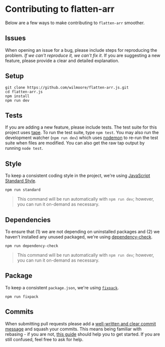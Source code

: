 # Contributing to flatten-arr

Below are a few ways to make contributing to `flatten-arr` smoother.

## Issues

When opening an issue for a bug, please include steps for reproducing the problem. _If we can't reproduce it, we can't fix it_. If you are suggesting a new feature, please provide a clear and detailed explanation.

## Setup

    git clone https://github.com/wilmoore/flatten-arr.js.git
    cd flatten-arr.js
    npm install
    npm run dev

## Tests

If you are adding a new feature, please include tests. The test suite for this project uses [tape](https://github.com/substack/tape). To run the test suite, type `npm test`. You may also run the development watcher (`npm run dev`) which uses [nodemon](http://nodemon.io) to re-run the test suite when files are modified. You can also get the raw tap output by running `node test`.

## Style

To keep a consistent coding style in the project, we're using [JavaScript Standard Style](https://github.com/feross/standard).

```shell
npm run standard
```
> This command will be run automatically with `npm run dev`; however, you can run it on-demand as necessary.

## Dependencies

To ensure that (1) we are not depending on uninstalled packages and (2) we haven't installed any unused packaged, we're using [dependency-check](https://www.npmjs.com/package/dependency-check).

```shell
npm run dependency-check
```
> This command will be run automatically with `npm run dev`; however, you can run it on-demand as necessary.

## Package

To keep a consistent `package.json`, we're using [`fixpack`](https://www.npmjs.com/package/fixpack).

```shell
npm run fixpack
```

## Commits

When submitting pull requests please add a [well-written and clear commit message](http://tbaggery.com/2008/04/19/a-note-about-git-commit-messages.html) and squash your commits. This means being familiar with rebasing - if you are not, [this guide](https://help.github.com/articles/about-git-rebase/) should help you to get started. If you are still confused, feel free to ask for help.
